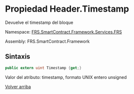 # Propiedad Header.Timestamp

Devuelve el timestamp del bloque

Namespace: [FRS.SmartContract.Framework.Services.FRS](../../FRS.md)

Assembly: FRS.SmartContract.Framework

## Sintaxis

```c#
public extern uint Timestamp {get;}
```

Valor del atributo: timestamp, formato UNIX entero unsigned



[Volver arriba](../header.md)

